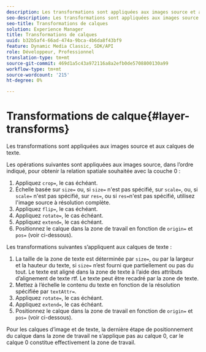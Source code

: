 ```yaml
---
description: Les transformations sont appliquées aux images source et aux calques de texte.
seo-description: Les transformations sont appliquées aux images source et aux calques de texte.
seo-title: Transformations de calques
solution: Experience Manager
title: Transformations de calques
uuid: b32b5af4-66ad-474a-9bca-4b6da8f43bf9
feature: Dynamic Media Classic, SDK/API
role: Développeur, Professionnel
translation-type: tm+mt
source-git-commit: 469d1a5c43a972116a8a2efb0de5708800130a99
workflow-type: tm+mt
source-wordcount: '215'
ht-degree: 0%

---
```



# Transformations de calque{#layer-transforms}

Les transformations sont appliquées aux images source et aux calques de texte.

Les opérations suivantes sont appliquées aux images source, dans l’ordre indiqué, pour obtenir la relation spatiale souhaitée avec la couche 0 :

1. Appliquez `crop=`, le cas échéant.
1. Échelle basée sur `size=` ou, si `size=` n&#39;est pas spécifié, sur `scale=`, ou, si `scale=` n&#39;est pas spécifié, sur `res=`, ou si `res=`n&#39;est pas spécifié, utilisez l&#39;image source à résolution complète.
1. Appliquez `flip=`, le cas échéant.
1. Appliquez `rotate=`, le cas échéant.
1. Appliquez `extend=`, le cas échéant.
1. Positionnez le calque dans la zone de travail en fonction de `origin=` et `pos=` (voir ci-dessous).

Les transformations suivantes s’appliquent aux calques de texte :

1. La taille de la zone de texte est déterminée par `size=`, ou par la largeur et la hauteur du texte, si `size=` n’est fourni que partiellement ou pas du tout. Le texte est aligné dans la zone de texte à l’aide des attributs d’alignement de texte rtf. Le texte peut être recadré par la zone de texte.
1. Mettez à l’échelle le contenu du texte en fonction de la résolution spécifiée par `textAttr=`.
1. Appliquez `rotate=`, le cas échéant.
1. Appliquez `extend=`, le cas échéant.
1. Positionnez le calque dans la zone de travail en fonction de `origin=` et `pos=` (voir ci-dessous).

Pour les calques d’image et de texte, la dernière étape de positionnement du calque dans la zone de travail ne s’applique pas au calque 0, car le calque 0 constitue effectivement la zone de travail.
